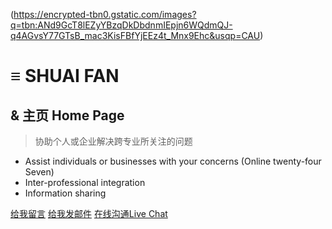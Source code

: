 <!-- _coverpage.md -->

(https://encrypted-tbn0.gstatic.com/images?q=tbn:ANd9GcT8lEZyYBzqDkDbdnmIEpjn6WQdmQJ-q4AGvsY77GTsB_mac3KisFBfYjEEz4t_Mnx9Ehc&usqp=CAU)

# **≡ SHUAI FAN**
## & 主页 Home Page
> 协助个人或企业解决跨专业所关注的问题

* Assist individuals or businesses with your concerns (Online twenty-four Seven)
* Inter-professional integration
* Information sharing

[给我留言]()
[给我发邮件](mailto:mail@fanshuai.pp.ua)
[在线沟通Live Chat]()







<!-- Start of 封面背景 -->
<!-- 背景图片 -->


<!-- 背景色 -->









<!--  End of 封面背景 -->






















